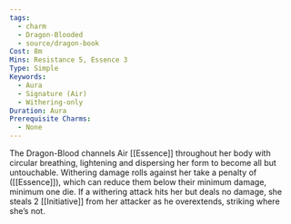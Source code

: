 ```yaml
---
tags:
  - charm
  - Dragon-Blooded
  - source/dragon-book
Cost: 8m
Mins: Resistance 5, Essence 3
Type: Simple
Keywords:
  - Aura
  - Signature (Air)
  - Withering-only
Duration: Aura
Prerequisite Charms:
  - None
---
```

The Dragon-Blood channels Air [[Essence]] throughout her body with circular breathing, lightening and dispersing her form to become all but untouchable. Withering damage rolls against her take a penalty of ([[Essence]]), which can reduce them below their minimum damage, minimum one die. If a withering attack hits her but deals no damage, she steals 2 [[Initiative]] from her attacker as he overextends, striking where she’s not.